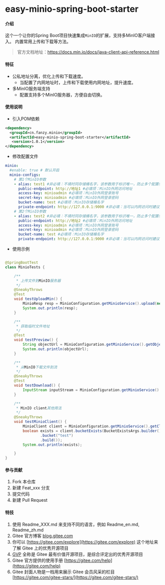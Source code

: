 # easy-minio-spring-boot-starter

#### 介绍

这个一个让你的Spring Boot项目快速集成`MinIO`的扩展，支持多MinIO客户端接入。 内置常用上传和下载等方法。
> 官方文档地址：https://docs.min.io/docs/java-client-api-reference.html

#### 特征

* 公私地址分离，优化上传和下载速度。
    * 当配置了内网地址时，上传和下载使用内网地址，提升速度。
* 多MinIO服务端支持
    * 配置支持多个MinIO服务器，方便自由切换。
    
#### 使用说明

* 引入POM依赖
```xml
<dependency>
  <groupId>cn.fanzy.minio</groupId>
  <artifactId>easy-minio-spring-boot-starter</artifactId>
   <version>1.0.1</version>
</dependency>
```
* 修改配置文件
```yaml
minio:
  #enable: true # 默认开启
  minio-configs:
    # 第1个MinIO参数
    - alias: test1 #非必填：不填时同存储桶名字，该参数用于标识唯一，防止多个配置参数存储桶重名
      public-endpoint: http://地址1 #必填项：MinIO外网访问地址
      access-key: minioadmin #必填项：MinIO外网登录账号
      secret-key: minioadmin #必填项：MinIO外网登录密码
      bucket-name: test #必填项：MinIO存储桶名字
      private-endpoint: http://127.0.0.1:9000 #非必填：当可以内网访问时建议配置此参数，提高传输速度。默认同public-endpoint
    # 第2个MinIO参数
    - alias: test2 #非必填：不填时同存储桶名字，该参数用于标识唯一，防止多个配置参数存储桶重名
      public-endpoint: http://地址2 #必填项：MinIO外网访问地址
      access-key: minioadmin #必填项：MinIO外网登录账号
      secret-key: minioadmin #必填项：MinIO外网登录密码
      bucket-name: test #必填项：MinIO存储桶名字
      private-endpoint: http://127.0.0.1:9000 #非必填：当可以内网访问时建议配置此参数，提高传输速度。默认同public-endpoint
```
* 使用示例

```java

@SpringBootTest
class MinioTests {

    /**
     * 上传文件到MinIO服务器
     */
    @SneakyThrows
    @Test
    void testUploadMin() {
        MinioResp resp = MinioConfiguration.getMinioService().upload(new File("1.jpg"), "1.jpg");
        System.out.println(resp);
    }

    /**
     * 获取临时文件地址
     */
    @Test
    void testPreview() {
        String objectUrl = MinioConfiguration.getMinioService().getObjectUrl("1.jpg");
        System.out.println(objectUrl);
    }

    /**
     * 从MinIO下载文件到流
     */
    @SneakyThrows
    @Test
    void testDownload() {
        InputStream inputStream = MinioConfiguration.getMinioService().getObject("1.jpg");
    }

    /**
     * MinIO client其他用法
     */
    @SneakyThrows
    void testMinioClient() {
        MinioClient client = MinioConfiguration.getMinioService().getClient();
        boolean exists = client.bucketExists(BucketExistsArgs.builder()
                .bucket("test")
                .build());
        System.out.println(exists);

    }
}

```

#### 参与贡献

1. Fork 本仓库
2. 新建 Feat_xxx 分支
3. 提交代码
4. 新建 Pull Request

#### 特技

1. 使用 Readme\_XXX.md 来支持不同的语言，例如 Readme\_en.md, Readme\_zh.md
2. Gitee 官方博客 [blog.gitee.com](https://blog.gitee.com)
3. 你可以 [https://gitee.com/explore](https://gitee.com/explore) 这个地址来了解 Gitee 上的优秀开源项目
4. [GVP](https://gitee.com/gvp) 全称是 Gitee 最有价值开源项目，是综合评定出的优秀开源项目
5. Gitee 官方提供的使用手册 [https://gitee.com/help](https://gitee.com/help)
6. Gitee 封面人物是一档用来展示 Gitee 会员风采的栏目 [https://gitee.com/gitee-stars/](https://gitee.com/gitee-stars/)
